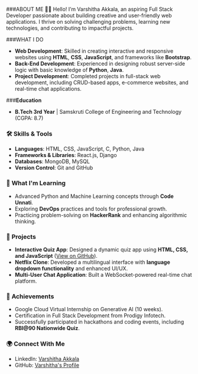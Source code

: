 ###ABOUT ME 👩‍💻
Hello! I’m Varshitha Akkala, an aspiring Full Stack Developer passionate about building creative and user-friendly web applications. I thrive on solving challenging problems, learning new technologies, and contributing to impactful projects.  

###WHAT I DO
- **Web Development**: Skilled in creating interactive and responsive websites using **HTML**, **CSS**, **JavaScript**, and frameworks like **Bootstrap**.  
- **Back-End Development**: Experienced in designing robust server-side logic with basic knowledge of **Python**, **Java**.
- **Project Development**: Completed projects in full-stack web development, including CRUD-based apps, e-commerce websites, and real-time chat applications.  

 ###**Education**  
- **B.Tech 3rd Year** | Samskruti College of Engineering and Technology (CGPA: 8.7)  

### 🛠️ **Skills & Tools**  
- **Languages**: HTML, CSS, JavaScript, C, Python, Java  
- **Frameworks & Libraries**: React.js, Django  
- **Databases**: MongoDB, MySQL  
- **Version Control**: Git and GitHub  

### 🌱 **What I'm Learning**  
- Advanced Python and Machine Learning concepts through **Code Unnati**.  
- Exploring **DevOps** practices and tools for professional growth.  
- Practicing problem-solving on **HackerRank** and enhancing algorithmic thinking.  

### 🚀 **Projects**  
- **Interactive Quiz App**: Designed a dynamic quiz app using **HTML, CSS, and JavaScript** ([View on GitHub](#)).  
- **Netflix Clone**: Developed a multilingual interface with **language dropdown functionality** and enhanced UI/UX.  
- **Multi-User Chat Application**: Built a WebSocket-powered real-time chat platform.  

### 🏅 **Achievements**  
- Google Cloud Virtual Internship on Generative AI (10 weeks).  
- Certification in Full Stack Development from Prodigy Infotech.  
- Successfully participated in hackathons and coding events, including **RBI@90 Nationwide Quiz**.  

### 🌍 **Connect With Me**  
- LinkedIn: [Varshitha Akkala](https://www.linkedin.com/in/akkala-varshitha-656a2a2a4/)  
- GitHub: [Varshitha's Profile](https://github.com/)  

